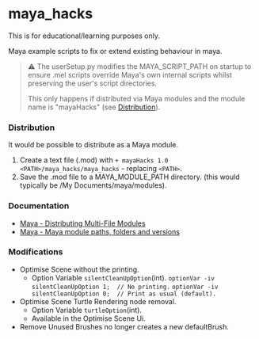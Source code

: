 # maya_hacks
This is for educational/learning purposes only.

Maya example scripts to fix or extend existing behaviour in maya.


> :warning: The userSetup.py modifies the MAYA_SCRIPT_PATH on 
> startup to ensure .mel scripts override Maya's own internal 
> scripts whilst preserving the user's script directories.
>
> This only happens if distributed via Maya modules and 
> the module name is "mayaHacks" (see [Distribution](#distribution)).


### Distribution
It would be possible to distribute as a Maya module. 
1. Create a text file (.mod) with
 `+ mayaHacks 1.0 <PATH>/maya_hacks/maya_hacks` - replacing `<PATH>`.
2. Save the .mod file to a MAYA_MODULE_PATH directory.
 (this would typically be /My Documents/maya/modules).


### Documentation
* [Maya - Distributing Multi-File Modules](https://help.autodesk.com/view/MAYAUL/2019/ENU/?guid=__developer_Maya_SDK_MERGED_Distributing_Maya_Plug_ins_Distributing_Multi_File_Modules_html)
* [Maya - Maya module paths, folders and versions](https://help.autodesk.com/view/MAYAUL/2019/ENU/?guid=__developer_Maya_SDK_MERGED_Distributing_Maya_Plug_ins_Maya_module_paths_folders_and_html)


### Modifications
* Optimise Scene without the printing.
    * Option Variable `silentCleanUpOption`(int).
     `optionVar -iv silentCleanUpOption 1;  // No printing.`
     `optionVar -iv silentCleanUpOption 0;  // Print as usual (default).`
* Optimise Scene Turtle Rendering node removal.
    * Option Variable `turtleOption`(int).
    * Available in the Optimise Scene Ui.
* Remove Unused Brushes no longer creates a new defaultBrush.
